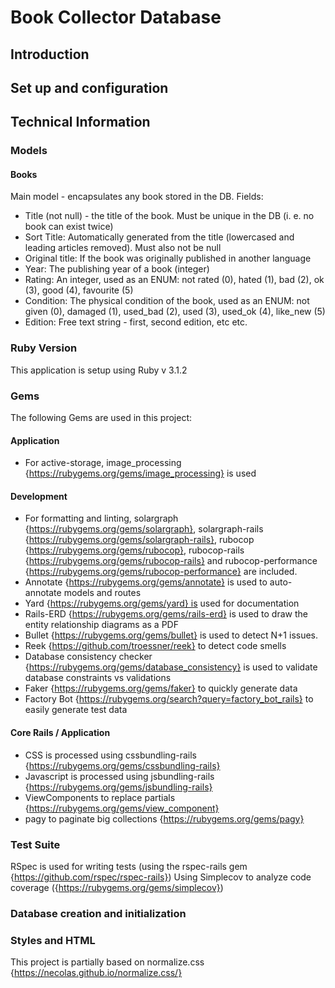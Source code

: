 # Book Collector Database

## Introduction

## Set up and configuration

## Technical Information

### Models

#### Books

Main model - encapsulates any book stored in the DB.
Fields:

- Title (not null) - the title of the book. Must be unique in the DB (i. e. no book can exist twice)
- Sort Title: Automatically generated from the title (lowercased and leading articles removed). Must also not be null
- Original title: If the book was originally published in another language
- Year: The publishing year of a book (integer)
- Rating: An integer, used as an ENUM: not rated (0), hated (1), bad (2), ok (3), good (4), favourite (5)
- Condition: The physical condition of the book, used as an ENUM: not given (0), damaged (1), used_bad (2), used (3), used_ok (4), like_new (5)
- Edition: Free text string - first, second edition, etc etc.

### Ruby Version

This application is setup using Ruby v 3.1.2

### Gems

The following Gems are used in this project:

#### Application

- For active-storage, image_processing {https://rubygems.org/gems/image_processing} is used

#### Development

- For formatting and linting, solargraph {https://rubygems.org/gems/solargraph}, solargraph-rails {https://rubygems.org/gems/solargraph-rails}, rubocop {https://rubygems.org/gems/rubocop}, rubocop-rails {https://rubygems.org/gems/rubocop-rails} and rubocop-performance {https://rubygems.org/gems/rubocop-performance} are included.
- Annotate {https://rubygems.org/gems/annotate} is used to auto-annotate models and routes
- Yard {https://rubygems.org/gems/yard} is used for documentation
- Rails-ERD {https://rubygems.org/gems/rails-erd} is used to draw the entity relationship diagrams as a PDF
- Bullet {https://rubygems.org/gems/bullet} is used to detect N+1 issues.
- Reek {https://github.com/troessner/reek} to detect code smells
- Database consistency checker {https://rubygems.org/gems/database_consistency} is used to validate database constraints vs validations
- Faker {https://rubygems.org/gems/faker} to quickly generate data
- Factory Bot {https://rubygems.org/search?query=factory_bot_rails} to easily generate test data

#### Core Rails / Application

- CSS is processed using cssbundling-rails {https://rubygems.org/gems/cssbundling-rails}
- Javascript is processed using jsbundling-rails {https://rubygems.org/gems/jsbundling-rails}
- ViewComponents to replace partials {https://rubygems.org/gems/view_component}
- pagy to paginate big collections {https://rubygems.org/gems/pagy}

### Test Suite

RSpec is used for writing tests (using the rspec-rails gem {https://github.com/rspec/rspec-rails})
Using Simplecov to analyze code coverage ({https://rubygems.org/gems/simplecov})

### Database creation and initialization

### Styles and HTML

This project is partially based on normalize.css {https://necolas.github.io/normalize.css/}
